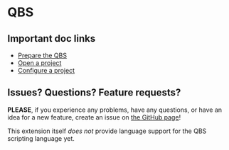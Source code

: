 # QBS

## Important doc links

- [Prepare the QBS](docs/how-to.md#prepare-qbs)
- [Open a project](docs/how-to.md#open-a-project)
- [Configure a project](docs/how-to.md#open-a-project)

## Issues? Questions? Feature requests?

**PLEASE**, if you experience any problems, have any questions, or have an idea
for a new feature, create an issue on [the GitHub page](https://github.com/denis-shienkov/vscode-qbs/issues)!

This extension itself *does not* provide language support for the QBS
scripting language yet.
